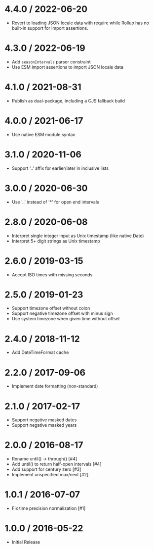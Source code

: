 4.4.0 / 2022-06-20
==================
  * Revert to loading JSON locale data with require
    while Rollup has no built-in support for import assertions.

4.3.0 / 2022-06-19
==================
  * Add `seasonIntervals` parser constraint
  * Use ESM import assertions to import JSON locale data

4.1.0 / 2021-08-31
==================
  * Publish as dual-package, including a CJS fallback build

4.0.0 / 2021-06-17
==================
  * Use native ESM module syntax

3.1.0 / 2020-11-06
==================
  * Support '..' affix for earlier/later in inclusive lists

3.0.0 / 2020-06-30
==================
  * Use '..' instead of '*' for open end intervals

2.8.0 / 2020-06-08
==================
  * Interpret single integer input as Unix timestamp (like native Date)
  * Interpret 5+ digit strings as Unix timestamp

2.6.0 / 2019-03-15
==================
  * Accept ISO times with missing seconds

2.5.0 / 2019-01-23
==================
  * Support timezone offset without colon
  * Support negative timezone offset with minus sign
  * Use system timezone when given time without offset

2.4.0 / 2018-11-12
==================
  * Add DateTimeFormat cache

2.2.0 / 2017-09-06
==================
  * Implement date formatting (non-standard)

2.1.0 / 2017-02-17
==================
  * Support negative masked dates
  * Support negative masked years

2.0.0 / 2016-08-17
==================
  * Rename until() -> through() [#4]
  * Add until() to return half-open intervals [#4]
  * Add support for century zero [#3]
  * Implement unspecified max/next [#2]

1.0.1 / 2016-07-07
==================
  * Fix time precision normalization [#1]

1.0.0 / 2016-05-22
==================
  * Initial Release
